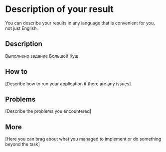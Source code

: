 # Description of your result

You can describe your results in any language that is convenient for you, not just English.

## Description

Выполнено задание Большой Куш

## How to

[Describe how to run your application if there are any issues]

## Problems

[Describe the problems you encountered]

## More

[Here you can brag about what you managed to implement or do something beyond the task]

